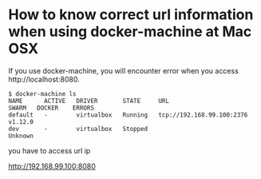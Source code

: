 # How to know correct url information when using docker-machine at Mac OSX

If you use docker-machine, you will encounter error when you access http://localhost:8080.

```
$ docker-machine ls
NAME      ACTIVE   DRIVER       STATE     URL                         SWARM   DOCKER    ERRORS
default   -        virtualbox   Running   tcp://192.168.99.100:2376           v1.12.0
dev       -        virtualbox   Stopped                                       Unknown
```

you have to access url ip

http://192.168.99.100:8080

